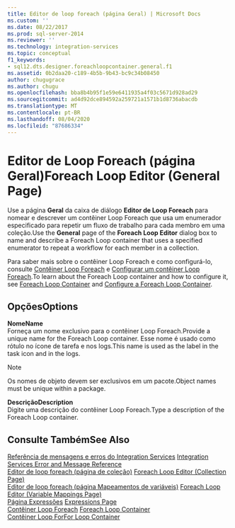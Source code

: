 ```yaml
---
title: Editor de loop foreach (página Geral) | Microsoft Docs
ms.custom: ''
ms.date: 08/22/2017
ms.prod: sql-server-2014
ms.reviewer: ''
ms.technology: integration-services
ms.topic: conceptual
f1_keywords:
- sql12.dts.designer.foreachloopcontainer.general.f1
ms.assetid: 0b2daa20-c189-4b5b-9b43-bc9c34b08450
author: chugugrace
ms.author: chugu
ms.openlocfilehash: bba8b4b95f1e59e6411935a4f03c5671d928ad29
ms.sourcegitcommit: ad4d92dce894592a259721a1571b1d8736abacdb
ms.translationtype: MT
ms.contentlocale: pt-BR
ms.lasthandoff: 08/04/2020
ms.locfileid: "87686334"
---
```

# <a name="foreach-loop-editor-general-page"></a><span data-ttu-id="fb8bf-102">Editor de Loop Foreach (página Geral)</span><span class="sxs-lookup"><span data-stu-id="fb8bf-102">Foreach Loop Editor (General Page)</span></span>
  <span data-ttu-id="fb8bf-103">Use a página **Geral** da caixa de diálogo **Editor de Loop Foreach** para nomear e descrever um contêiner Loop Foreach que usa um enumerador especificado para repetir um fluxo de trabalho para cada membro em uma coleção.</span><span class="sxs-lookup"><span data-stu-id="fb8bf-103">Use the **General** page of the **Foreach Loop Editor** dialog box to name and describe a Foreach Loop container that uses a specified enumerator to repeat a workflow for each member in a collection.</span></span>  
  
 <span data-ttu-id="fb8bf-104">Para saber mais sobre o contêiner Loop Foreach e como configurá-lo, consulte [Contêiner Loop Foreach](control-flow/foreach-loop-container.md) e [Configurar um contêiner Loop Foreach](../../2014/integration-services/configure-a-foreach-loop-container.md).</span><span class="sxs-lookup"><span data-stu-id="fb8bf-104">To learn about the Foreach Loop container and how to configure it, see [Foreach Loop Container](control-flow/foreach-loop-container.md) and [Configure a Foreach Loop Container](../../2014/integration-services/configure-a-foreach-loop-container.md).</span></span>  
  
## <a name="options"></a><span data-ttu-id="fb8bf-105">Opções</span><span class="sxs-lookup"><span data-stu-id="fb8bf-105">Options</span></span>  
 <span data-ttu-id="fb8bf-106">**Nome**</span><span class="sxs-lookup"><span data-stu-id="fb8bf-106">**Name**</span></span>  
 <span data-ttu-id="fb8bf-107">Forneça um nome exclusivo para o contêiner Loop Foreach.</span><span class="sxs-lookup"><span data-stu-id="fb8bf-107">Provide a unique name for the Foreach Loop container.</span></span> <span data-ttu-id="fb8bf-108">Esse nome é usado como rótulo no ícone de tarefa e nos logs.</span><span class="sxs-lookup"><span data-stu-id="fb8bf-108">This name is used as the label in the task icon and in the logs.</span></span>  
  
> [!NOTE]  
>  <span data-ttu-id="fb8bf-109">Os nomes de objeto devem ser exclusivos em um pacote.</span><span class="sxs-lookup"><span data-stu-id="fb8bf-109">Object names must be unique within a package.</span></span>  
  
 <span data-ttu-id="fb8bf-110">**Descrição**</span><span class="sxs-lookup"><span data-stu-id="fb8bf-110">**Description**</span></span>  
 <span data-ttu-id="fb8bf-111">Digite uma descrição do contêiner Loop Foreach.</span><span class="sxs-lookup"><span data-stu-id="fb8bf-111">Type a description of the Foreach Loop container.</span></span>  
  
## <a name="see-also"></a><span data-ttu-id="fb8bf-112">Consulte Também</span><span class="sxs-lookup"><span data-stu-id="fb8bf-112">See Also</span></span>  
 <span data-ttu-id="fb8bf-113">[Referência de mensagens e erros do Integration Services](../../2014/integration-services/integration-services-error-and-message-reference.md) </span><span class="sxs-lookup"><span data-stu-id="fb8bf-113">[Integration Services Error and Message Reference](../../2014/integration-services/integration-services-error-and-message-reference.md) </span></span>  
 <span data-ttu-id="fb8bf-114">[Editor de loop foreach &#40;página de coleção&#41;](../../2014/integration-services/foreach-loop-editor-collection-page.md) </span><span class="sxs-lookup"><span data-stu-id="fb8bf-114">[Foreach Loop Editor &#40;Collection Page&#41;](../../2014/integration-services/foreach-loop-editor-collection-page.md) </span></span>  
 <span data-ttu-id="fb8bf-115">[Editor de loop foreach &#40;página Mapeamentos de variáveis&#41;](../../2014/integration-services/foreach-loop-editor-variable-mappings-page.md) </span><span class="sxs-lookup"><span data-stu-id="fb8bf-115">[Foreach Loop Editor &#40;Variable Mappings Page&#41;](../../2014/integration-services/foreach-loop-editor-variable-mappings-page.md) </span></span>  
 <span data-ttu-id="fb8bf-116">[Página Expressões](expressions/expressions-page.md) </span><span class="sxs-lookup"><span data-stu-id="fb8bf-116">[Expressions Page](expressions/expressions-page.md) </span></span>  
 <span data-ttu-id="fb8bf-117">[Contêiner Loop Foreach](control-flow/foreach-loop-container.md) </span><span class="sxs-lookup"><span data-stu-id="fb8bf-117">[Foreach Loop Container](control-flow/foreach-loop-container.md) </span></span>  
 [<span data-ttu-id="fb8bf-118">Contêiner Loop For</span><span class="sxs-lookup"><span data-stu-id="fb8bf-118">For Loop Container</span></span>](control-flow/for-loop-container.md)  
  
  
